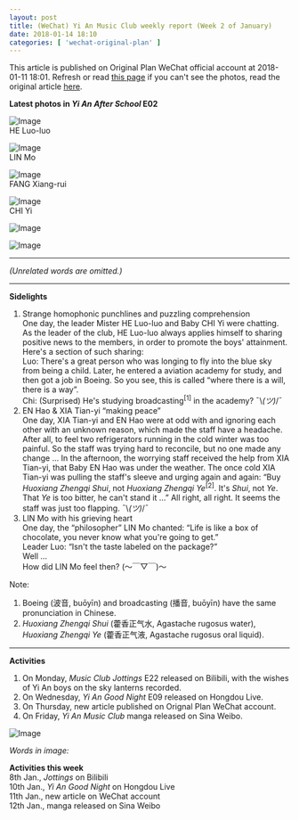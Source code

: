 ```yaml
---
layout: post
title: (WeChat) Yi An Music Club weekly report (Week 2 of January)
date: 2018-01-14 18:10
categories: [ 'wechat-original-plan' ]
---
```


This article is published on Original Plan WeChat official account at 2018-01-11 18:01. Refresh or read [this page](https://github.com/Quadrifolium/originalplan/blob/gh-pages/_posts/WeChat/2018-01-14-WeChat-Original-Plan.md) if you can't see the photos, read the original article [here](https://mp.weixin.qq.com/s/SbZJRf3OWD2BgwnfD0lwlw).

<!-- more -->

**Latest photos in *Yi An After School* E02**

![Image](https://mmbiz.qpic.cn/mmbiz_jpg/XOMVurd7hjS6TE9Ton4R9IZsfSTOniag5iaQEPd0g1wmgNuREiaibhj3YgzZnH40wrFt70ZUiaoARpM1m6QeXbpibCsQ/)  
HE Luo-luo

![Image](https://mmbiz.qpic.cn/mmbiz_jpg/XOMVurd7hjS6TE9Ton4R9IZsfSTOniag5gK0vvamMFwZTXcAFicXQolWEyicJewMVRBAUicz3k77wjY0M9ic4Z5PYFA/)  
LIN Mo

![Image](https://mmbiz.qpic.cn/mmbiz_jpg/XOMVurd7hjS6TE9Ton4R9IZsfSTOniag59YDryvT1ktCGL5JZVzgibAhE0l1BM1lrmqpsy30qpmtwfocPZUAGvjg/)  
FANG Xiang-rui

![Image](https://mmbiz.qpic.cn/mmbiz_jpg/XOMVurd7hjS6TE9Ton4R9IZsfSTOniag5icLX80zCBdficvn95dcPwicvKckBv3JVK8iamM2YM9uic9RWLib9SLiblqic3Q/)  
CHI Yi

![Image](https://mmbiz.qpic.cn/mmbiz_jpg/XOMVurd7hjS6TE9Ton4R9IZsfSTOniag5oJbUZCJxlN2l19nfhcptdLjlEPtNHnS39YraGp6LrlFQBBmIA8icIlA/)

![Image](https://mmbiz.qpic.cn/mmbiz_jpg/XOMVurd7hjS6TE9Ton4R9IZsfSTOniag5Us0CSD2AibO5G96aH2nZIjkdCYZKlyuYewS2UlicTUkNJN3YB8KgwguA/)

---

*(Unrelated words are omitted.)*

---

**Sidelights**

1. Strange homophonic punchlines and puzzling comprehension  
One day, the leader Mister HE Luo-luo and Baby CHI Yi were chatting. As the leader of the club, HE Luo-luo always applies himself to sharing positive news to the members, in order to promote the boys' attainment. Here's a section of such sharing:  
Luo: There's a great person who was longing to fly into the blue sky from being a child. Later, he entered a aviation academy for study, and then got a job in Boeing. So you see, this is called “where there is a will, there is a way”.  
Chi: (Surprised) He's studying broadcasting<sup>[1]</sup> in the academy? ¯\\_(ツ)_/¯
2. EN Hao & XIA Tian-yi “making peace”  
One day, XIA Tian-yi and EN Hao were at odd with and ignoring each other with an unknown reason, which made the staff have a headache. After all, to feel two refrigerators running in the cold winter was too painful. So the staff was trying hard to reconcile, but no one made any change … In the afternoon, the worrying staff received the help from XIA Tian-yi, that Baby EN Hao was under the weather. The once cold XIA Tian-yi was pulling the staff's sleeve and urging again and again: “Buy *Huoxiang Zhengqi Shui*, not *Huoxiang Zhengqi Ye*<sup>[2]</sup>. It's *Shui*, not *Ye*. That *Ye* is too bitter, he can't stand it …” All right, all right. It seems the staff was just too flapping. ¯\\_(ツ)_/¯
3. LIN Mo with his grieving heart  
One day, the “philosopher” LIN Mo chanted: “Life is like a box of chocolate, you never know what you're going to get.”  
Leader Luo: “Isn't the taste labeled on the package?”  
Well …  
How did LIN Mo feel then? (～￣▽￣)～

Note:
1. Boeing (波音, buōyīn) and broadcasting (播音, buōyīn) have the same pronunciation in Chinese.
2. *Huoxiang Zhengqi Shui* (藿香正气水, Agastache rugosus water), *Huoxiang Zhengqi Ye* (藿香正气液, Agastache rugosus oral liquid).

---

**Activities**

1. On Monday, *Music Club Jottings* E22 released on Bilibili, with the wishes of Yi An boys on the sky lanterns recorded.
2. On Wednesday, *Yi An Good Night* E09 released on Hongdou Live.
3. On Thursday, new article published on Orignal Plan WeChat account.
4. On Friday, *Yi An Music Club* manga released on Sina Weibo.

![Image](https://mmbiz.qpic.cn/mmbiz_jpg/XOMVurd7hjSevl6WST1WfXBnf0dcH3qT0Q33ab6rvZwK0xTzhvSAia8ibtbsq0EkYnia8cDBz3hv9z9vEQHocghFQ/)

*Words in image:*

**Activities this week**  
8th Jan., *Jottings* on Bilibili  
10th Jan., *Yi An Good Night* on Hongdou Live  
11th Jan., new article on WeChat account  
12th Jan., manga released on Sina Weibo  
